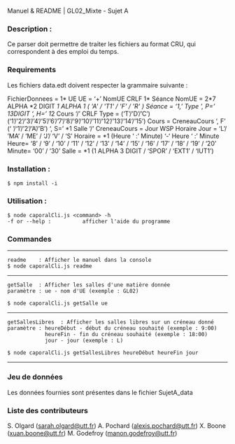 Manuel & README | GL02_Mixte - Sujet A
### Description : 
Ce parser doit permettre de traiter les fichiers au format CRU, qui correspondent à des emploi du temps.

### Requirements
Les fichiers data.edt doivent respecter la grammaire suivante : 

FichierDonnees = 1* UE 
UE = ‘+’ NomUE CRLF 1* Séance 
NomUE = 2*7 ALPHA *2 DIGIT *1 ALPHA *1 ( 'A' / 'T1' / 'F' / 'R' )
Séance = ‘1,’ Type ’, P=’ 1*3DIGIT ‘, H=’ 1*2 Cours ‘/’ CRLF 
Type = (‘T’/’D’/’C’) (‘1’/’2’/’3’/’4’/’5’/’6’/’7’/’8’/’9’/’10’/’11’/’12’/’13’/’14’/’15’)
Cours = CreneauCours ‘, F’ (‘ ’/‘1’/’2’/’A’/’B’) ‘, S=’ *1 Salle ‘/’ 
CreneauCours = Jour WSP Horaire 
Jour = ‘L’/ ’MA’ / ‘ME’ / ‘J’/ ‘V’ / ‘S’ 
Horaire = *1 (Heure ‘ :’ Minute) ‘-‘ Heure ‘ :’ Minute 
Heure= ‘8’ / ‘9’ / ‘10’ / ‘11’ / ‘12’ / ‘13’ / ‘14’ / ‘15’ / ‘16’ / ‘17’ / ‘18’ / ‘19’ / ‘20’ Minute= ‘00’ / ‘30’ 
Salle = *1 (1 ALPHA 3 DIGIT / ‘SPOR’ / ‘EXT1’ / ‘IUT1’) 


### Installation : 

    $ npm install -i

### Utilisation : 

    $ node caporalCli.js <command> -h
    -f or --help :          afficher l'aide du programme

### Commandes

-----------------------------------------------------------------------------
    readme    : Afficher le manuel dans la console
    $ node caporalCli.js readme
-----------------------------------------------------------------------------
    getSalle  : Afficher les salles d'une matière donnée
    paramètre : ue - nom d'UE (exemple : GL02)

    $ node caporalCli.js getSalle ue
-----------------------------------------------------------------------------
    getSallesLibres  : Afficher les salles libres sur un créneau donné
    paramètre : heureDébut - début du créneau souhaité (exemple : 9:00)
                heureFin - fin du créneau souhaité (exemple : 18:00)
                jour - jour (exemple : L)

    $ node caporalCli.js getSallesLibres heureDébut heureFin jour
-----------------------------------------------------------------------------

### Jeu de données
Les données fournies sont présentes dans le fichier SujetA_data

### Liste des contributeurs 
S. Olgard (sarah.olgard@utt.fr)
A. Pochard (alexis.pochard@utt.fr)
X. Boone (xuan.boone@utt.fr)
M. Godefroy (manon.godefroy@utt.fr)
